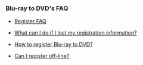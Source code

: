 ### Blu-ray to DVD's FAQ

* [Register FAQ](/blu-ray-to-dvd/register-faq/)

* [What can I do if I lost my registration information?](/blu-ray-to-dvd/lost-registration-information/)
* [How to register Blu-ray to DVD?](/blu-ray-to-dvd/how-to-register/)
* [Can I register off-line?](/blu-ray-to-dvd/register-off-line/)